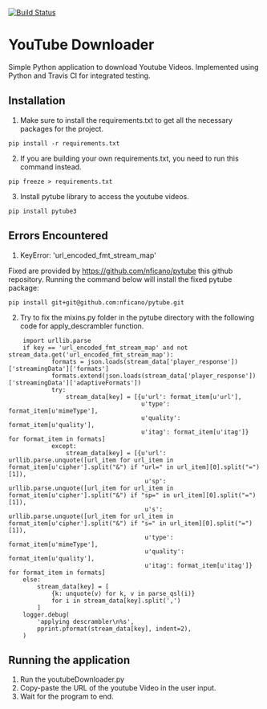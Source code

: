 [![Build Status](https://travis-ci.org/minthawzin1995/YTube_Downloader.svg?branch=master)](https://travis-ci.org/minthawzin1995/YTube_Downloader)
# YouTube Downloader

Simple Python application to download Youtube Videos. Implemented using Python and Travis CI for integrated testing.

## Installation
1. Make sure to install the requirements.txt to get all the necessary packages for the project.
```
pip install -r requirements.txt
```

2. If you are building your own requirements.txt, you need to run this command instead.
```
pip freeze > requirements.txt
```

3. Install pytube library to access the youtube videos.
```
pip install pytube3
```

## Errors Encountered
1. KeyError: 'url_encoded_fmt_stream_map' 

Fixed are provided by https://github.com/nficano/pytube this github repository. Running the command below will install the fixed pytube package:
```
pip install git+git@github.com:nficano/pytube.git
```

2. Try to fix the mixins.py folder in the pytube directory with the following code for apply_descrambler function.
```
    import urllib.parse
    if key == 'url_encoded_fmt_stream_map' and not stream_data.get('url_encoded_fmt_stream_map'):
            formats = json.loads(stream_data['player_response'])['streamingData']['formats']
            formats.extend(json.loads(stream_data['player_response'])['streamingData']['adaptiveFormats'])
            try:
                stream_data[key] = [{u'url': format_item[u'url'],
                                     u'type': format_item[u'mimeType'],
                                     u'quality': format_item[u'quality'],
                                     u'itag': format_item[u'itag']} for format_item in formats]
            except:
                stream_data[key] = [{u'url': urllib.parse.unquote([url_item for url_item in format_item[u'cipher'].split("&") if "url=" in url_item][0].split("=")[1]),
                                      u'sp': urllib.parse.unquote([url_item for url_item in format_item[u'cipher'].split("&") if "sp=" in url_item][0].split("=")[1]),
                                      u's': urllib.parse.unquote([url_item for url_item in format_item[u'cipher'].split("&") if "s=" in url_item][0].split("=")[1]),
                                      u'type': format_item[u'mimeType'],
                                      u'quality': format_item[u'quality'],
                                      u'itag': format_item[u'itag']} for format_item in formats]
    else:
        stream_data[key] = [
            {k: unquote(v) for k, v in parse_qsl(i)}
            for i in stream_data[key].split(',')
        ]
    logger.debug(
        'applying descrambler\n%s',
        pprint.pformat(stream_data[key], indent=2),
    )
```

## Running the application
1. Run the youtubeDownloader.py
2. Copy-paste the URL of the youtube Video in the user input.
3. Wait for the program to end.

